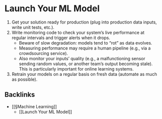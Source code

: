 # Launch Your ML Model
1. Get your solution ready for production (plug into production data inputs, write unit tests, etc.).
2. Write monitoring code to check your system’s live performance at regular intervals and trigger alerts when it drops.
	* Beware of slow degradation: models tend to “rot” as data evolves.
	* Measuring performance may require a human pipeline (e.g., via a crowdsourcing service).
	* Also monitor your inputs’ quality (e.g., a malfunctioning sensor sending random values, or another team’s output becoming stale). This is particularly important for online learning systems.
3. Retrain your models on a regular basis on fresh data (automate as much as possible).

## Backlinks
* [[§Machine Learning]]
	* [[Launch Your ML Model]]

<!-- {BearID:3BEEFD18-76E9-4A25-8C8B-A988EB2EFF52-93658-0000017C1C0D2861} -->
